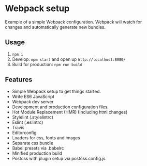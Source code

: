 # Webpack setup

Example of a simple Webpack configuration. Webpack will watch for changes and automatically generate new bundles.

## Usage

1. `npm i`
2. Develop: `npm start` and open up `http://localhost:8080/`
3. Build for production: `npm run build`

## Features
+ Simple Webpack setup to get things started.
+ Write ES6 JavaScript
+ Webpack dev server
+ Development and production configuration files.
+ Hot Module Replacement (HMR) (Including html changes)
+ Stylelint (.stylelintrc)
+ Eslint (.eslintrc)
+ Travis
+ Editorconfig
+ Loaders for css, fonts and images
+ Separate css bundle
+ Babel presets via .babelrc
+ Minified production build
+ Postcss with plugin setup via postcss.config.js
